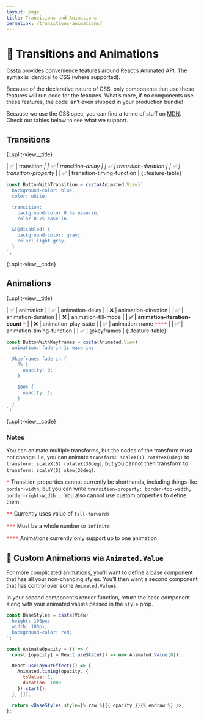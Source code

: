 ```yaml
---
layout: page
title: Transitions and Animations
permalink: /transitions-animations/
---
```


<style>
.note {
  color: #EA2027;
  font: 10pt/12pt 'Source Code Pro', monospace;
}

.feature-table {
  width: 100%;
  font: 10pt/12pt 'Source Code Pro', monospace;
}

@media screen and (min-width: 1279px) {
  .split-view {
    display: flex;
    margin: 32pt calc(-1 * var(--gutter));
    align-items: center;
  }

    .split-view__container {
      flex: 1 1 0;
      margin: 0 var(--gutter);
    }

    .split-view__container--last {
      order: 2;
    }

    .split-view__title {
      text-align: center;
      margin: 0 0 32pt;
    }

    .split-view__code pre {
      margin: 0;
    }
}
</style>

# 🍿 Transitions and Animations

Cssta provides convenience features around React’s Animated API. The syntax is identical to CSS (where supported).

Because of the declarative nature of CSS, only components that use these features will run code for the features. What’s more, if _no_ components use these features, the code isn’t even shipped in your production bundle!

Because we use the CSS spec, you can find a tonne of stuff on [MDN](https://developer.mozilla.org/en-US/docs/Web/CSS/animation). Check our tables below to see what we support.

<div class="split-view">
<div class="split-view__container" markdown="block">

## Transitions

{:.split-view\_\_title}

| ✅ | transition <span class="note">_</span> |
| ✅ | transition-delay |
| ✅ | transition-duration |
| ✅ | transition-property <span class="note">_</span> |
| ✅ | transition-timing-function |
{:.feature-table}

</div>
<div class="split-view__container" markdown="block">

```jsx
const ButtonWithTransition = cssta(Animated.View)`
  background-color: blue;
  color: white;

  transition:
    background-color 0.5s ease-in,
    color 0.7s ease-in

  &[@disabled] {
    background-color: gray;
    color: light-gray;
  }
`;
```

{:.split-view\_\_code}

</div>
</div>

<div class="split-view">
<div class="split-view__container split-view__container--last" markdown="block">

## Animations

{:.split-view\_\_title}

| ✅ | animation |
| ✅ | animation-delay |
| ❌ | animation-direction |
| ✅ | animation-duration |
| ❌ | animation-fill-mode <span class="note">**</span> |
| ✅ | animation-iteration-count <span class="note">\***</span> |
| ❌ | animation-play-state |
| ✅ | animation-name <span class="note">\*\*\*\*</span> |
| ✅ | animation-timing-function |
| ✅ | @keyframes |
{:.feature-table}

</div>
<div class="split-view__container" markdown="block">

```jsx
const ButtonWithKeyframes = cssta(Animated.View)`
  animation: fade-in 1s ease-in;

  @keyframes fade-in {
    0% {
      opacity: 0;
    }

    100% {
      opacity: 1;
    }
  }
`;
```

{:.split-view\_\_code}

</div>
</div>

### Notes

You can animate multiple transforms, but the nodes of the transform must not change. I.e, you can animate `transform: scaleX(1) rotateX(0deg)` to `transform: scaleX(5) rotateX(30deg)`, but you cannot then transform to `transform: scaleY(5) skew(30deg)`.

<span class="note">\*</span> Transition properties cannot currently be shorthands, including things like `border-width`, but you can write `transition-property: border-top-width, border-right-width …`. You also cannot use custom properties to define them.

<span class="note">\*\*</span> Currently uses value of `fill-forwards`

<span class="note">\*\*\*</span> Must be a whole number or `infinite`

<span class="note">\*\*\*\*</span> Animations currently only support up to one animation

## 🎥 Custom Animations via `Animated.Value`

For more complicated animations, you’ll want to define a base component that has all your non-changing styles. You’ll then want a second component that has control over some `Animated.Value`s.

In your second component’s render function, return the base component along with your animated values passed in the `style` prop.

```jsx
const BaseStyles = cssta(View)`
  height: 100px;
  width: 100px;
  background-color: red;
`;

const AnimateOpacity = () => {
  const [opacity] = React.useState(() => new Animated.Value(0));

  React.useLayoutEffect(() => {
    Animated.timing(opacity, {
      toValue: 1,
      duration: 1000
    }).start();
  }, []);

  return <BaseStyles style={% raw %}{{ opacity }}{% endraw %} />;
};
```
